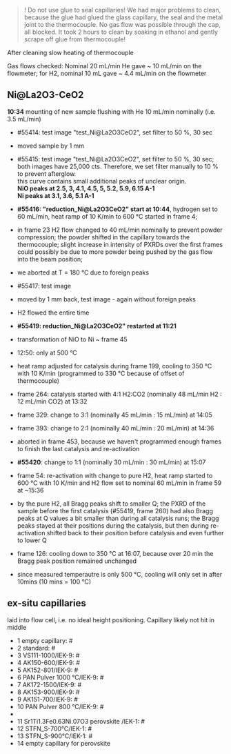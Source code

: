 
> ! Do not use glue to seal capillaries!
> We had major problems to clean, because the glue had glued the glass capillary, the seal and the metal joint to the thermocouple.
No gas flow was possible through the cap, all blocked. It took 2 hours to clean by soaking in ethanol and gently scrape off glue from thermocouple! <br>

After cleaning slow heating of thermocouple

Gas flows checked: Nominal 20 mL/min He gave ~ 10 mL/min on the flowmeter; for H2, nominal 10 mL gave ~ 4.4 mL/min on the flowmeter

## Ni@La2O3-CeO2 ##
**10:34** mounting of new sample
flushing with He 10 mL/min nominally (i.e. 3.5 mL/min) <br>
- #55414: test image "test_Ni@La2O3CeO2", set filter to 50 %, 30 sec
- moved sample by 1 mm
- #55415: test image "test_Ni@La2O3CeO2", set filter to 50 %, 30 sec; both images have 25,000 cts. Therefore, we set filter manually to 10 % to prevent afterglow. <br>
  this curve contains small additional peaks of unclear origin. <br>
  **NiO peaks at 2.5, 3, 4.1, 4.5, 5, 5.2, 5.9, 6.15 A-1** <br>
  **Ni peaks at 3.1, 3.6, 5.1 A-1**
  
- **#55416: "reduction_Ni@La2O3CeO2" start at 10:44**, hydrogen set to 60 mL/min, heat ramp of 10 K/min to 600 °C started in frame 4;
- in frame 23 H2 flow changed to 40 mL/min nominally to prevent powder compression; the powder shifted in the capillary towards the thermocouple; slight increase in intensity of PXRDs over the first frames could possibly be due to more powder being pushed by the gas flow into the beam position;
- we aborted at T = 180 °C due to foreign peaks
- #55417: test image
- moved by 1 mm back, test image - again without foreign peaks
- H2 flowed the entire time
- **#55419: reduction_Ni@La2O3CeO2" restarted at 11:21**
- transformation of NiO to Ni ~ frame 45
- 12:50: only at 500 °C
- heat ramp adjusted for catalysis during frame 199, cooling to 350 °C with 10 K/min (programmed to 330 °C because of offset of thermocouple)
- frame 264: catalysis started with 4:1 H2:CO2 (nominally 48 mL/min H2 : 12 mL/min CO2) at 13:32
- frame 329: change to 3:1 (nominally 45 mL/min : 15 mL/min) at 14:05
- frame 393: change to 2:1 (nominally 40 mL/min : 20 mL/min) at 14:36
- aborted in frame 453, because we haven't programmed enough frames to finish the last catalysis and re-activation
- **#55420**: change to 1:1 (nominally 30 mL/min : 30 mL/min) at 15:07
- frame 54: re-activation with change to pure H2, heat ramp started to 600 °C with 10 K/min and H2 flow set to nominal 60 mL/min in frame 59 at ~15:36
- by the pure H2, all Bragg peaks shift to smaller Q; the PXRD of the sample before the first catalysis (#55419, frame 260) had also Bragg peaks at Q values a bit smaller than during all catalysis runs; the Bragg peaks stayed at their positions during the catalysis, but then during re-activation shifted back to their position before catalysis and even further to lower Q
- frame 126: cooling down to 350 °C at 16:07, because over 20 min the Bragg peak position remained unchanged
- since measured temperautre is only 500 °C, cooling will only set in after 10mins (10 mins = 100 °C)

## ex-situ capillaries ##
laid into flow cell, i.e. no ideal height positioning. Capillary likely not hit in middle

- 1 empty capillary: #
- 2 standard: #
- 3 VS111-1000/IEK-9: #
- 4 AK150-600/IEK-9: #
- 5 AK152-801/IEK-9: #
- 6 PAN Pulver 1000 °C/IEK-9: #
- 7 AK172-1500/IEK-9: #
- 8 AK153-900/IEK-9: #
- 9 AK151-700/IEK-9: #
- 10 PAN Pulver 800 °C/IEK-9: #
-
- 11 Sr1Ti1.3Fe0.63Ni.07O3 perovskite /IEK-1: #
- 12 STFN_S-700°C/IEK-1: #
- 13 STFN_S-900°C/IEK-1: #
- 14 empty capillary for perovskite

